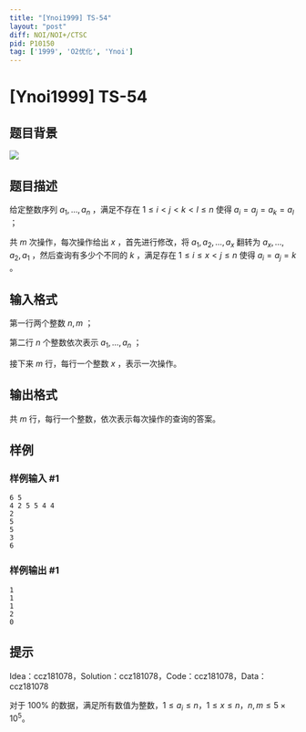 ```yaml
---
title: "[Ynoi1999] TS-54"
layout: "post"
diff: NOI/NOI+/CTSC
pid: P10150
tag: ['1999', 'O2优化', 'Ynoi']
---
```

# [Ynoi1999] TS-54
## 题目背景

![](https://cdn.luogu.com.cn/upload/image_hosting/kgov9x9z.png)
## 题目描述

给定整数序列 $a_1,\dots,a_n$ ，满足不存在 $1\le i<j<k<l\le n$ 使得 $a_i=a_j=a_k=a_l$ ；

共 $m$ 次操作，每次操作给出 $x$ ，首先进行修改，将 $a_1,a_2,\dots,a_x$ 翻转为 $a_x,\dots,a_2,a_1$ ，然后查询有多少个不同的 $k$ ，满足存在 $1\le i\le x<j\le n$ 使得 $a_i=a_j=k$ 。
## 输入格式

第一行两个整数 $n,m$ ；

第二行 $n$ 个整数依次表示 $a_1,\dots,a_n$ ；

接下来 $m$ 行，每行一个整数 $x$ ，表示一次操作。
## 输出格式

共 $m$ 行，每行一个整数，依次表示每次操作的查询的答案。
## 样例

### 样例输入 #1
```
6 5
4 2 5 5 4 4
2
5
5
3
6
```
### 样例输出 #1
```
1
1
1
2
0
```
## 提示

Idea：ccz181078，Solution：ccz181078，Code：ccz181078，Data：ccz181078

对于 $100\%$ 的数据，满足所有数值为整数，$1\le a_i\le n$，$1\le x\le n$，$n,m\le 5\times 10^5$。
